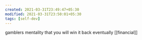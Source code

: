 ```yaml
---
created: 2021-03-31T23:49:47+05:30
modified: 2021-03-31T23:50:01+05:30
tags: [self-dev]
---
```


gamblers mentality that you will win it back eventually
[[financial]]